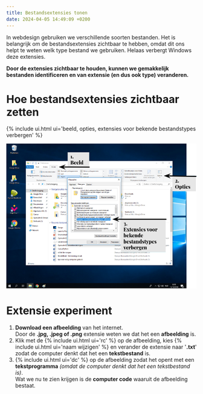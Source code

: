 ```yaml
---
title: Bestandsextensies tonen
date: 2024-04-05 14:49:09 +0200
---
```


In webdesign gebruiken we verschillende soorten bestanden. Het is belangrijk om de bestandsextensies zichtbaar te hebben, omdat dit ons helpt te weten welk type bestand we gebruiken.
Helaas verbergt Windows deze extensies.

**Door de extensies zichtbaar te houden, kunnen we gemakkelijk bestanden identificeren en van extensie (en dus ook type) veranderen.**

# Hoe bestandsextensies zichtbaar zetten

{% include ui.html ui='beeld, opties, extensies voor bekende bestandstypes verbergen' %}

![alt text](images/bestandsextensies.png)

# Extensie experiment

1. **Download een afbeelding** van het internet.  
Door de **.jpg, .jpeg of .png** extensie weten we dat het een **afbeelding** is.
2. Klik met de {% include ui.html ui='rc' %} op de afbeelding, kies {% include ui.html ui='naam wijzigen' %} en verander de extensie naar '**.txt**' zodat de computer denkt dat het een **tekstbestand** is.
3. {% include ui.html ui='dc' %} op de afbeelding zodat het opent met een **tekstprogramma**  *(omdat de computer denkt dat het een tekstbestand is)*.  
Wat we nu te zien krijgen is de **computer code** waaruit de afbeelding bestaat.